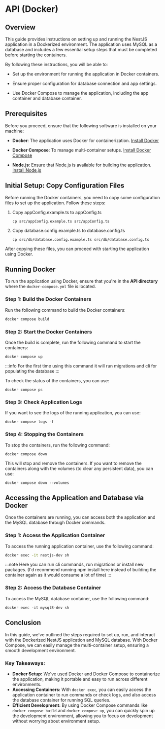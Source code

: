 # API (Docker)

## Overview

This guide provides instructions on setting up and running the NestJS application in a Dockerized environment. The application uses MySQL as a database and includes a few essential setup steps that must be completed before starting the containers.

By following these instructions, you will be able to:

* Set up the environment for running the application in Docker containers.

* Ensure proper configuration for database connection and app settings.

* Use Docker Compose to manage the application, including the app container and database container.

## Prerequisites

Before you proceed, ensure that the following software is installed on your machine:

* **Docker**: The application uses Docker for containerization. [Install Docker](https://docs.docker.com/get-docker/)

* **Docker Compose**: To manage multi-container setups. [Install Docker Compose](https://docs.docker.com/compose/install/)

* **Node.js**: Ensure that Node.js is available for building the application. [Install Node.js](https://nodejs.org/)

## Initial Setup: Copy Configuration Files

Before running the Docker containers, you need to copy some configuration files to set up the application. Follow these steps:

1. Copy appConfig.example.ts to appConfig.ts
    ```
    cp src/appConfig.example.ts src/appConfig.ts
    ```
2. Copy database.config.example.ts to database.config.ts
    ```
    cp src/db/database.config.example.ts src/db/database.config.ts
    ```
After copying these files, you can proceed with starting the application using Docker.

## Running Docker

To run the application using Docker, ensure that you're in the **API directory** where the `docker-compose.yml` file is located.

### Step 1: Build the Docker Containers

Run the following command to build the Docker containers:

```bash
docker compose build
```

### Step 2: Start the Docker Containers

Once the build is complete, run the following command to start the containers:

```
docker compose up
```

:::info
For the first time using this command it will run migrations and cli for populating the database
:::

To check the status of the containers, you can use:

```
docker compose ps
```

### Step 3: Check Application Logs

If you want to see the logs of the running application, you can use:

```
docker compose logs -f
```

### Step 4: Stopping the Containers

To stop the containers, run the following command:

```
docker compose down
```

This will stop and remove the containers. If you want to remove the containers along with the volumes (to clear any persistent data), you can use:

```
docker compose down --volumes
```

## Accessing the Application and Database via Docker

Once the containers are running, you can access both the application and the MySQL database through Docker commands.

### Step 1: Access the Application Container

To access the running application container, use the following command:

```bash
docker exec -it nestjs-dev sh
```

:::note
Here you can run cli commands, run migrations or install new packages. (I'd recommend running npm install here instead of building the container again as it would consume a lot of time)
:::

### Step 2: Access the Database Container

To access the MySQL database container, use the following command:

```
docker exec -it mysql8-dev sh
```

## Conclusion

In this guide, we've outlined the steps required to set up, run, and interact with the Dockerized NestJS application and MySQL database. With Docker Compose, we can easily manage the multi-container setup, ensuring a smooth development environment.

### Key Takeaways:
- **Docker Setup:** We've used Docker and Docker Compose to containerize the application, making it portable and easy to run across different environments.
- **Accessing Containers:** With `docker exec`, you can easily access the application container to run commands or check logs, and also access the database container for running SQL queries.
- **Efficient Development:** By using Docker Compose commands like `docker compose build` and `docker compose up`, you can quickly spin up the development environment, allowing you to focus on development without worrying about environment setup.